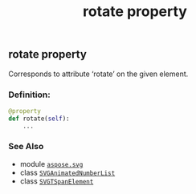 ﻿---
title: rotate property
second_title: Aspose.SVG for Python via .NET API References
description: 
type: docs
weight: 970
url: /python-net/aspose.svg/svgtspanelement/rotate/
is_root: false
---

## rotate property


Corresponds to attribute ‘rotate’ on the given element.
### Definition:
```python
@property
def rotate(self):
    ...
```

### See Also
* module [`aspose.svg`](../../)
* class [`SVGAnimatedNumberList`](/svg/python-net/aspose.svg.datatypes/svganimatednumberlist)
* class [`SVGTSpanElement`](/svg/python-net/aspose.svg/svgtspanelement)

